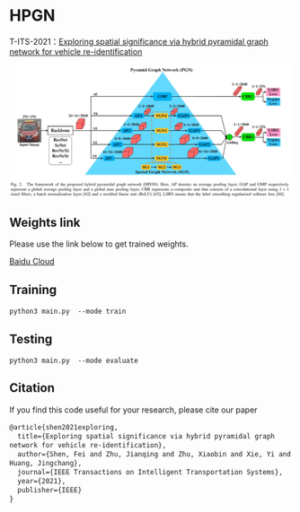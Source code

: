 # HPGN
 T-ITS-2021：[Exploring spatial significance via hybrid pyramidal graph network for vehicle re-identification](https://ieeexplore.ieee.org/stamp/stamp.jsp?tp=&arnumber=9457192)



![HPGN](img/20230710141853.png)


## Weights link  
Please use the link below to get trained weights.  

[Baidu Cloud](https://pan.baidu.com/s/1PJmc8Fz8NEd--BlDlCBSgA?pwd=2cf2)

## Training
```
python3 main.py  --mode train
```


## Testing
```
python3 main.py  --mode evaluate
```

## Citation

If you find this code useful for your research, please cite our paper
```
@article{shen2021exploring,
  title={Exploring spatial significance via hybrid pyramidal graph network for vehicle re-identification},
  author={Shen, Fei and Zhu, Jianqing and Zhu, Xiaobin and Xie, Yi and Huang, Jingchang},
  journal={IEEE Transactions on Intelligent Transportation Systems},
  year={2021},
  publisher={IEEE}
}
```
